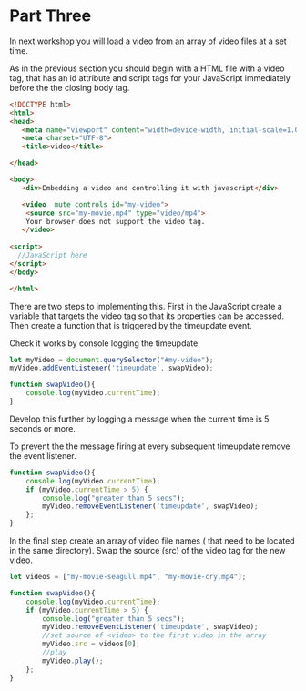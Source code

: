 # Part Three
In next workshop you will load a video from an array of video files at a set time.

As in the previous  section you should begin with a HTML file with a video tag,  that has an id  attribute and script tags for your JavaScript immediately before the the closing body tag.
```html
<!DOCTYPE html>
<html>
<head>
   <meta name="viewport" content="width=device-width, initial-scale=1.0">
   <meta charset="UTF-8">
   <title>video</title>

</head>

<body>
   <div>Embedding a video and controlling it with javascript</div>

   <video  mute controls id="my-video">
	<source src="my-movie.mp4" type="video/mp4">
	Your browser does not support the video tag.
   </video>
	
<script> 
  //JavaScript here
</script> 
</body>

</html>
```
There are two steps to implementing this.  First in the JavaScript create a variable that targets the video tag so that its properties can be accessed. Then create a function  that is triggered by the timeupdate event. 

Check it works by console logging the timeupdate
```JavaScript
let myVideo = document.querySelector("#my-video"); 
myVideo.addEventListener('timeupdate', swapVideo);

function swapVideo(){
	console.log(myVideo.currentTime);
}
```
Develop this further by logging a message when the current time is 5 seconds or more.

To prevent the the message firing at every subsequent timeupdate remove the event listener.
```JavaScript
function swapVideo(){
	console.log(myVideo.currentTime);
	if (myVideo.currentTime > 5) {
		console.log("greater than 5 secs");
		myVideo.removeEventListener('timeupdate', swapVideo);
	};
}
```
In the final step create an array of video file names ( that need to be located in the same directory). Swap the source (src) of the video tag for the new video.
```JavaScript
let videos = ["my-movie-seagull.mp4", "my-movie-cry.mp4"];

function swapVideo(){
	console.log(myVideo.currentTime);
	if (myVideo.currentTime > 5) {
		console.log("greater than 5 secs");
		myVideo.removeEventListener('timeupdate', swapVideo);
		//set source of <video> to the first video in the array
		myVideo.src = videos[0];
		//play
		myVideo.play();
	};
}
```
